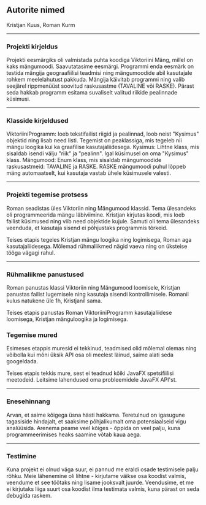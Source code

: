 ## Autorite nimed

Kristjan Kuus, Roman Kurm

---

### Projekti  kirjeldus

Projekti eesmärgiks oli valmistada puhta koodiga Viktoriini Mäng, millel on kaks mängumoodi. Saavutatasime eesmärgi.
Programmi enda eesmärk on testida mängija geograafiilisi teadmisi ning mängumoodide abil kasutajale rohkem meelelahutust pakkuda.
Mängija käivitab programmi ning  valib seejärel rippmenüüst soovitud raskusastme (TAVALINE või RASKE). Pärast seda hakkab programm esitama suvaliselt valitud riikide pealinnade küsimusi.

---

### Klasside kirjeldused

ViktoriiniProgramm: loeb tekstifailist riigid ja pealinnad, loob neist "Kysimus" objektid ning lisab need listi. Tegemist on peaklassiga, mis tegeleb nii mängu loogika kui ka graafilise kasutajaliidesega.
Kysimus: Lihtne klass, mis sisaldab isendi välju "riik" ja "pealinn". Igal küsimusel on oma "Kysimus" klass.
Mängumood: Enum klass, mis sisaldab mängumoodide raskusastmeid: TAVALINE ja RASKE. RASKE mängumoodi puhul lõppeb mäng automaatselt, kui kasutaja vastab ühele küsimusele valesti.

---

### Projekti tegemise protsess 

Roman seadistas üles Viktoriin ning Mängumood klassid. Tema ülesandeks oli programmeerida mängu läbiviimine. Kristjan kirjutas koodi, mis loeb failist küsimused ning viib need objektide kujule. Samuti oli tema ülesandeks veenduda, et kasutaja sisend ei põhjustaks programmis tõrkeid.

Teises etapis tegeles Kristjan mängu loogika ning logimisega, Roman aga kasutajaliidesega.
Mõlemad rühmaliikmed nägid vaeva ning on üksteise tööga vägagi rahul.


---

### Rühmaliikme panustused

Roman panustas klassi Viktoriin ning Mängumood loomisele, Kristjan panustas failist lugemisele ning kasutaja sisendi kontrollimisele. Romanil kulus natukene üle 1h, Kristjanil sama.

Teises etapis panustas Roman ViktoriiniProgramm kasutajaliidese loomisega, Kristjan mänguloogika ja logimisega.

### Tegemise mured 

Esimeses etappis muresid ei tekkinud, teadmised olid mõlemal olemas ning võibolla kui mõni üksik API osa oli meelest läinud, saime alati seda googeldada.

Teises etapis tekkis mure, sest ei teadnud kõiki JavaFX spetsifiilisi meetodeid. Leitsime lahendused oma probleemidele JavaFX API'st.

---

### Enesehinnang

Arvan, et saime kõigega üsna hästi hakkama. Teretulnud on igasugune tagasiside hindajalt, et saaksime põhjalikumalt oma potensiaalseid vigu analüüsida. Arenema peame veel kõiges - õppida on veel palju, kuna programmeerimises heaks saamine võtab kaua aega.

---

### Testimine

Kuna projekt ei olnud väga suur, ei pannud me eraldi osade testimisele palju rõhku. Meie lähenemine oli lihtne - kirjutame väikse osa koodist valmis, veendume et see töötaks ning lisame jooksvalt juurde.
Veendusime, et me ei kirjutaks liiga suurt osa koodist ilma testimata valmis, kuna pärast on seda debugida raskem.
